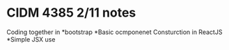 # CIDM 4385 2/11 notes

Coding together in 
*bootstrap 
*Basic ocmponenet Consturction in ReactJS
*Simple JSX use
